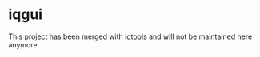 # iqgui

This project has been merged with [iqtools](https://github.com/xaratustrah/iqtools) and will not be maintained here anymore.
